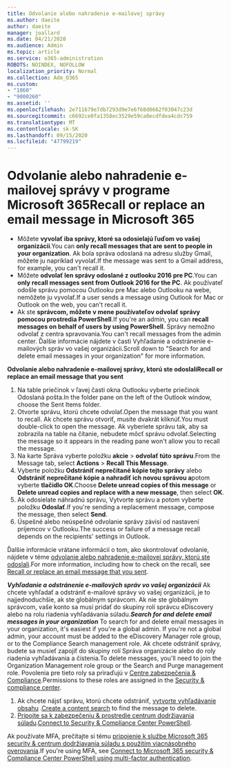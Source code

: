 ```yaml
---
title: Odvolanie alebo nahradenie e-mailovej správy
ms.author: daeite
author: daeite
manager: joallard
ms.date: 04/21/2020
ms.audience: Admin
ms.topic: article
ms.service: o365-administration
ROBOTS: NOINDEX, NOFOLLOW
localization_priority: Normal
ms.collection: Adm_O365
ms.custom:
- "1860"
- "9000260"
ms.assetid: ''
ms.openlocfilehash: 2e711679e7db7293d9e7e6f68d0662f03047c23d
ms.sourcegitcommit: c6692ce0fa1358ec3529e59ca0ecdfdea4cdc759
ms.translationtype: MT
ms.contentlocale: sk-SK
ms.lasthandoff: 09/15/2020
ms.locfileid: "47799219"
---
```

# <a name="recall-or-replace-an-email-message-in-microsoft-365"></a><span data-ttu-id="5c8de-102">Odvolanie alebo nahradenie e-mailovej správy v programe Microsoft 365</span><span class="sxs-lookup"><span data-stu-id="5c8de-102">Recall or replace an email message in Microsoft 365</span></span>

- <span data-ttu-id="5c8de-103">Môžete **vyvolať iba správy, ktoré sa odosielajú ľuďom vo vašej organizácii**.</span><span class="sxs-lookup"><span data-stu-id="5c8de-103">You can **only recall messages that are sent to people in your organization**.</span></span> <span data-ttu-id="5c8de-104">Ak bola správa odoslaná na adresu služby Gmail, môžete ju napríklad vyvolať.</span><span class="sxs-lookup"><span data-stu-id="5c8de-104">If the message was sent to a Gmail address, for example, you can't recall it.</span></span>
- <span data-ttu-id="5c8de-105">Môžete **odvolať len správy odoslané z outlooku 2016 pre PC**.</span><span class="sxs-lookup"><span data-stu-id="5c8de-105">You can **only recall messages sent from Outlook 2016 for the PC**.</span></span> <span data-ttu-id="5c8de-106">Ak používateľ odošle správu pomocou Outlooku pre Mac alebo Outlooku na webe, nemôžete ju vyvolať.</span><span class="sxs-lookup"><span data-stu-id="5c8de-106">If a user sends a message using Outlook for Mac or Outlook on the web, you can't recall it.</span></span>
- <span data-ttu-id="5c8de-107">Ak ste **správcom, môžete v mene používateľov odvolať správy pomocou prostredia PowerShell**.</span><span class="sxs-lookup"><span data-stu-id="5c8de-107">If you're an admin, you can **recall messages on behalf of users by using PowerShell**.</span></span> <span data-ttu-id="5c8de-108">Správy nemožno odvolať z centra spravovania.</span><span class="sxs-lookup"><span data-stu-id="5c8de-108">You can't recall messages from the admin center.</span></span> <span data-ttu-id="5c8de-109">Ďalšie informácie nájdete v časti Vyhľadanie a odstránenie e-mailových správ vo vašej organizácii.</span><span class="sxs-lookup"><span data-stu-id="5c8de-109">Scroll down to "Search for and delete email messages in your organization" for more information.</span></span>

<span data-ttu-id="5c8de-110">**Odvolanie alebo nahradenie e-mailovej správy, ktorú ste odoslali**</span><span class="sxs-lookup"><span data-stu-id="5c8de-110">**Recall or replace an email message that you sent**</span></span>

1. <span data-ttu-id="5c8de-111">Na table priečinok v ľavej časti okna Outlooku vyberte priečinok Odoslaná pošta.</span><span class="sxs-lookup"><span data-stu-id="5c8de-111">In the folder pane on the left of the Outlook window, choose the Sent Items folder.</span></span>
2. <span data-ttu-id="5c8de-112">Otvorte správu, ktorú chcete odvolať.</span><span class="sxs-lookup"><span data-stu-id="5c8de-112">Open the message that you want to recall.</span></span> <span data-ttu-id="5c8de-113">Ak chcete správu otvoriť, musíte dvakrát kliknúť.</span><span class="sxs-lookup"><span data-stu-id="5c8de-113">You must double-click to open the message.</span></span> <span data-ttu-id="5c8de-114">Ak vyberiete správu tak, aby sa zobrazila na table na čítanie, nebudete môcť správu odvolať.</span><span class="sxs-lookup"><span data-stu-id="5c8de-114">Selecting the message so it appears in the reading pane won't allow you to recall the message.</span></span>
3. <span data-ttu-id="5c8de-115">Na karte Správa vyberte položku **akcie**  >  **odvolať túto správu**.</span><span class="sxs-lookup"><span data-stu-id="5c8de-115">From the Message tab, select **Actions** > **Recall This Message**.</span></span>
4. <span data-ttu-id="5c8de-116">Vyberte položku **Odstrániť neprečítané kópie tejto správy** alebo **Odstrániť neprečítané kópie a nahradiť ich novou správou a**potom vyberte **tlačidlo OK**.</span><span class="sxs-lookup"><span data-stu-id="5c8de-116">Choose **Delete unread copies of this message** or **Delete unread copies and replace with a new message**, then select **OK**.</span></span>
5. <span data-ttu-id="5c8de-117">Ak odosielate náhradnú správu, Vytvorte správu a potom vyberte položku **Odoslať**.</span><span class="sxs-lookup"><span data-stu-id="5c8de-117">If you're sending a replacement message, compose the message, then select **Send**.</span></span>
6. <span data-ttu-id="5c8de-118">Úspešné alebo neúspešné odvolanie správy závisí od nastavení príjemcov v Outlooku.</span><span class="sxs-lookup"><span data-stu-id="5c8de-118">The success or failure of a message recall depends on the recipients' settings in Outlook.</span></span>

<span data-ttu-id="5c8de-119">Ďalšie informácie vrátane informácií o tom, ako skontrolovať odvolanie, nájdete v téme [odvolanie alebo nahradenie e-mailovej správy, ktorú ste odoslali](https://support.office.com/article/35027f88-d655-4554-b4f8-6c0729a723a0).</span><span class="sxs-lookup"><span data-stu-id="5c8de-119">For more information, including how to check on the recall, see [Recall or replace an email message that you sent](https://support.office.com/article/35027f88-d655-4554-b4f8-6c0729a723a0).</span></span>

<span data-ttu-id="5c8de-120">***Vyhľadanie a odstránenie e-mailových správ vo vašej organizácii*** Ak chcete vyhľadať a odstrániť e-mailové správy vo vašej organizácii, je to najjednoduchšie, ak ste globálnym správcom. Ak nie ste globálnym správcom, vaše konto sa musí pridať do skupiny rolí správcu eDiscovery alebo na rolu riadenia vyhľadávania súladu.</span><span class="sxs-lookup"><span data-stu-id="5c8de-120">***Search for and delete email messages in your organization*** To search for and delete email messages in your organization, it's easiest if you're a global admin. If you're not a global admin, your account must be added to the eDiscovery Manager role group, or to the Compliance Search management role.</span></span> <span data-ttu-id="5c8de-121">Ak chcete odstrániť správy, budete sa musieť zapojiť do skupiny rolí Správa organizácie alebo do roly riadenia vyhľadávania a čistenia.</span><span class="sxs-lookup"><span data-stu-id="5c8de-121">To delete messages, you'll need to join the Organization Management role group or the Search and Purge management role.</span></span> <span data-ttu-id="5c8de-122">Povolenia pre tieto roly sa priraďujú v [Centre zabezpečenia & Compliance](https://protection.office.com/).</span><span class="sxs-lookup"><span data-stu-id="5c8de-122">Permissions to these roles are assigned in the [Security & compliance center](https://protection.office.com/).</span></span>

1. <span data-ttu-id="5c8de-123">Ak chcete nájsť správu, ktorú chcete odstrániť, [vytvorte vyhľadávanie obsahu](https://docs.microsoft.com/microsoft-365/compliance/content-search) .</span><span class="sxs-lookup"><span data-stu-id="5c8de-123">[Create a content search](https://docs.microsoft.com/microsoft-365/compliance/content-search) to find the message to delete.</span></span>
2. <span data-ttu-id="5c8de-124">[Pripojte sa k zabezpečeniu & prostredie centrum dodržiavania súladu](https://docs.microsoft.com/powershell/exchange/office-365-scc/connect-to-scc-powershell/connect-to-scc-powershell?view=exchange-ps).</span><span class="sxs-lookup"><span data-stu-id="5c8de-124">[Connect to Security & Compliance Center PowerShell](https://docs.microsoft.com/powershell/exchange/office-365-scc/connect-to-scc-powershell/connect-to-scc-powershell?view=exchange-ps).</span></span> 

<span data-ttu-id="5c8de-125">Ak používate MFA, prečítajte si tému [pripojenie k službe Microsoft 365 security & centrum dodržiavania súladu s použitím viacnásobného overovania](https://docs.microsoft.com/powershell/exchange/office-365-scc/connect-to-scc-powershell/mfa-connect-to-scc-powershell?view=exchange-ps).</span><span class="sxs-lookup"><span data-stu-id="5c8de-125">If you're using MFA, see [Connect to Microsoft 365 security & Compliance Center PowerShell using multi-factor authentication](https://docs.microsoft.com/powershell/exchange/office-365-scc/connect-to-scc-powershell/mfa-connect-to-scc-powershell?view=exchange-ps).</span></span> 
